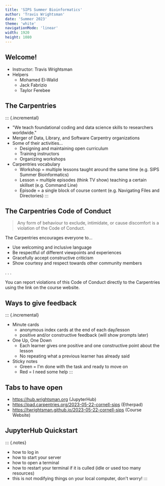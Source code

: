 ```yaml
---
title: 'SIPS Summer Bioinformatics'
author: 'Travis Wrightsman'
date: 'Summer 2023'
theme: 'white'
navigationMode: 'linear'
width: 1920
height: 1080
---
```


## Welcome!

- Instructor: Travis Wrightsman
- Helpers
  - Mohamed El-Walid
  - Jack Fabrizio
  - Taylor Ferebee

## The Carpentries

::: {.incremental}
- "We teach foundational coding and data science skills to researchers
  worldwide."
- Merger of Data, Library, and Software Carpentry organizations
- Some of their activities...
    - Designing and maintaining open curriculum
	- Training instructors
	- Organizing workshops
- Carpentries vocabulary
    - Workshop = multiple lessons taught around the same time (e.g. SIPS Summer Bioinformatics)
	- Lesson = multiple episodes (think TV show) teaching a certain skillset (e.g. Command Line)
	- Episode = a single block of course content (e.g. Navigating Files and Directories)
:::

## The Carpentries Code of Conduct

> Any form of behaviour to exclude, intimidate, or cause discomfort is
> a violation of the Code of Conduct.

The Carpentries encourages everyone to...

- Use welcoming and inclusive language
- Be respectful of different viewpoints and experiences
- Gracefully accept constructive criticism
- Show courtesy and respect towards other community members

. . .

You can report violations of this Code of Conduct directly to the
Carpentries using the link on the course website.

## Ways to give feedback

::: {.incremental}
- Minute cards
    - anonymous index cards at the end of each day/lesson
	- positive and/or constructive feedback (will show prompts later)
- One Up, One Down
    - Each learner gives one positive and one constructive point about the lesson
	- No repeating what a previous learner has already said
- Sticky notes
    - Green = I'm done with the task and ready to move on
	- Red = I need some help
:::

## Tabs to have open

- https://hub.wrightsman.org (JupyterHub)
- https://pad.carpentries.org/2023-05-22-cornell-sips (Etherpad)
- https://twrightsman.github.io/2023-05-22-cornell-sips (Course Website)

## JupyterHub Quickstart

::: {.notes}
- how to log in
- how to start your server
- how to open a terminal
- how to restart your terminal if it is culled (idle or used too many resources)
- this is not modifying things on your local computer, don't worry!
:::
